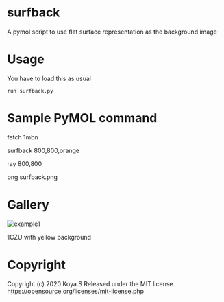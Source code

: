 # surfback
A pymol script to use flat surface representation as the background image

# Usage
You have to load this  as usual 

```run surfback.py```

# Sample PyMOL command

fetch 1mbn

surfback 800,800,orange

ray 800,800

png surfback.png


# Gallery

![example1](1CZU_surfback.png)

1CZU with yellow background

# Copyright
Copyright (c) 2020 Koya.S Released under the MIT license https://opensource.org/licenses/mit-license.php
